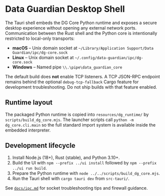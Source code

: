 # Data Guardian Desktop Shell

The Tauri shell embeds the DG Core Python runtime and exposes a secure desktop experience without opening any external network ports. Communication between the Rust shell and the Python core is intentionally restricted to local-only transports:

- **macOS** – Unix domain socket at `~/Library/Application Support/Data Guardian/ipc/dg-core.sock`
- **Linux** – Unix domain socket at `~/.config/data-guardian/ipc/dg-core.sock`
- **Windows** – Named pipe `\\.\pipe\data_guardian_core`

The default build does **not** enable TCP listeners. A TCP JSON-RPC endpoint remains behind the optional `debug-tcp-fallback` Cargo feature for development troubleshooting. Do not ship builds with that feature enabled.

## Runtime layout

The packaged Python runtime is copied into `resources/dg_runtime/` by `scripts/build_dg_core.mjs`. The launcher scripts call `python -m dg_core.cli.main` so the full standard import system is available inside the embedded interpreter.

## Development lifecycle

1. Install Node.js (18+), Rust (stable), and Python 3.10+.
2. Build the UI with `npm --prefix ../ui install` followed by `npm --prefix ../ui run build`.
3. Prepare the Python runtime with `node ../../scripts/build_dg_core.mjs`.
4. Run the Tauri shell with `cargo tauri dev` from `src-tauri/`.

See [`docs/ipc.md`](../../docs/ipc.md) for socket troubleshooting tips and firewall guidance.
